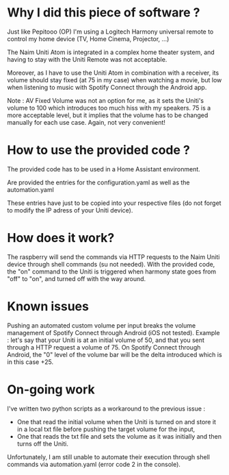 # Why I did this piece of software ?

Just like Pepitooo (OP) I'm using a Logitech Harmony universal remote to control my home device (TV, Home Cinema, Projector, ...)

The Naim Uniti Atom is integrated in a complex home theater system, and having to stay with the Uniti Remote was not acceptable.

Moreover, as I have to use the Uniti Atom in combination with a receiver, its volume should stay fixed (at 75 in my case) when watching a movie, but low when listening to music with Spotify Connect through the Android app.

Note : AV Fixed Volume was not an option for me, as it sets the Uniti's volume to 100 which introduces too much hiss with my speakers. 75 is a more acceptable level, but it implies that the volume has to be changed manually for each use case. Again, not very convenient!

# How to use the provided code ?

The provided code has to be used in a Home Assistant environment.

Are provided the entries for the configuration.yaml as well as the automation.yaml

These entries have just to be copied into your respective files (do not forget to modify the IP adress of your Uniti device).

# How does it work?

The raspberry will send the commands via HTTP requests to the Naim Uniti device through shell commands (su not needed).
With the provided code, the "on" command to the Uniti is triggered when harmony state goes from "off" to "on", and turned off with the way around.

# Known issues

Pushing an automated custom volume per input breaks the volume management of Spotify Connect through Android (iOS not tested).
Example : let's say that your Uniti is at an initial volume of 50, and that you sent through a HTTP request a volume of 75. On Spotify Connect through Android, the "0" level of the volume bar will be the delta introduced which is in this case +25. 

# On-going work
I've written two python scripts as a workaround to the previous issue :
- One that read the initial volume when the Uniti is turned on and store it in a local txt file before pushing the target volume for the input,
- One that reads the txt file and sets the volume as it was initially and then turns off the Uniti.

Unfortunately, I am still unable to automate their execution through shell commands via automation.yaml (error code 2 in the console).
